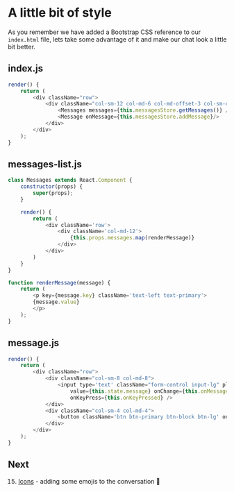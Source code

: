 # A little bit of style
As you remember we have added a Bootstrap CSS reference to our `index.html` file, lets take some advantage of it and make our chat look a little bit better.

## index.js
```js
render() {
    return (
        <div className="row">
            <div className="col-sm-12 col-md-6 col-md-offset-3 col-sm-offset-0">
                <Messages messages={this.messagesStore.getMessages()} />
                <Message onMessage={this.messagesStore.addMessage}/>
            </div>
        </div>
    );
}
```
## messages-list.js
```js
class Messages extends React.Component {
    constructor(props) {
        super(props);
    }

    render() {
        return (
            <div className='row'>
                <div className='col-md-12'>
                    {this.props.messages.map(renderMessage)}
                </div>
            </div>
        )
    }
}

function renderMessage(message) {
    return (
        <p key={message.key} className='text-left text-primary'>
        {message.value}
        </p>
    );
}
```
## message.js
```js
render() {
    return (
        <div className="row">
            <div className="col-sm-8 col-md-8">
                <input type='text' className="form-control input-lg" placeholder="type a message..."
                    value={this.state.message} onChange={this.onMessageChange} 
                    onKeyPress={this.onKeyPressed} />
            </div>
            <div className="col-sm-4 col-md-4">
                <button className='btn btn-primary btn-block btn-lg' onClick={this.onSendClick}>Send</button>
            </div>
        </div>
    );
}
```
## Next
15. [Icons](ch-15.md) - adding some emojis to the conversation :rocket: